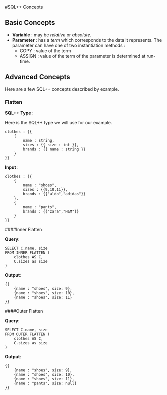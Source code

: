 #SQL++ Concepts

## Basic Concepts

 - **Variable** : may be *relative* or *absolute*.
 - **Parameter** : has a *term* which corresponds to the data it represents. The parameter can have one of two instantiation methods :
   - COPY : value of the term 
   - ASSIGN : value of the term of the parameter is determined at run-time.

## Advanced Concepts

Here are a few SQL++ concepts described by example.

### Flatten

**SQL++ Type** :

Here is the SQL++ type we will use for our example.

	clothes : {{
		{
			name : string,
			sizes : {{ size : int }},
			brands : {{ name : string }}
		}
	}}

**Input** :

	clothes : {{
		{
			name : "shoes",
			sizes : {{9,10,11}},
			brands : {{"aldo","adidas"}}
		},
		{
			name : "pants",
			brands : {{"zara","H&M"}}
		}
	}}
	

####Inner Flatten

**Query**:

	SELECT C.name, size
	FROM INNER FLATTEN (
		clothes AS C,
		C.sizes as size
	)

**Output**:
	
	{{
		{name : "shoes", size: 9},
		{name : "shoes", size: 10},
		{name : "shoes", size: 11}
	}}
	
####Outer Flatten

**Query**:

	SELECT C.name, size
	FROM OUTER FLATTEN (
		clothes AS C,
		C.sizes as size
	)

**Output**:

	{{
		{name : "shoes", size: 9},
		{name : "shoes", size: 10},
		{name : "shoes", size: 11},
		{name : "pants", size: null}
	}}